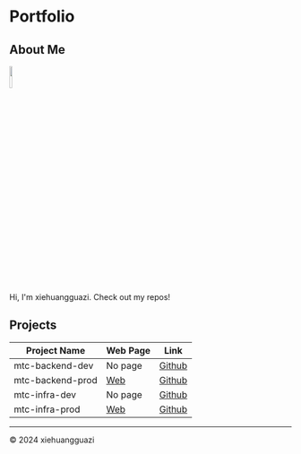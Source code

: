 # Portfolio

## About Me

<img src="https://avatars.githubusercontent.com/u/44146030?v=4" style="width: 10%; height: auto;">

Hi, I'm xiehuangguazi. Check out my repos!

## Projects

| Project Name        |  Web Page                                                          | Link                                                             |
|---------------------|--------------------------------------------------------------------|------------------------------------------------------------------|
| mtc-backend-dev     |  No page    | [Github](https://github.com/xiehuangguazi/mtc-backend-dev)    |
| mtc-backend-prod     |  [Web](https://xiehuangguazi.github.io/mtc-backend-prod/)    | [Github](https://github.com/xiehuangguazi/mtc-backend-prod)    |
| mtc-infra-dev     |  No page    | [Github](https://github.com/xiehuangguazi/mtc-infra-dev)    |
| mtc-infra-prod     |  [Web](https://xiehuangguazi.github.io/mtc-infra-prod/)    | [Github](https://github.com/xiehuangguazi/mtc-infra-prod)    |

---

© 2024 xiehuangguazi